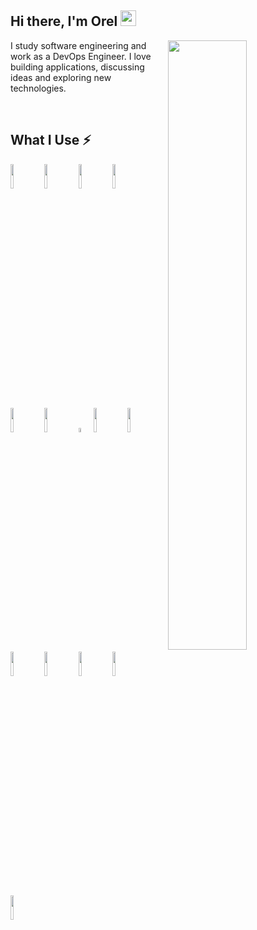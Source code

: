 ## Hi there, I'm Orel <img src="etc/wave.gif" height="25px">

<img src="https://raw.githubusercontent.com/onimur/.github/master/.resources/git-header.svg" align="right" width="50%">

I study software engineering and work as a DevOps Engineer. I love building applications, discussing ideas and exploring new technologies.

<br />

## What I Use ⚡

<code><img width="10%" src="https://www.vectorlogo.zone/logos/python/python-ar21.svg"></code>
<code><img width="10%" src="https://www.vectorlogo.zone/logos/nodejs/nodejs-ar21.svg"></code>
<code><img width="10%" src="https://www.vectorlogo.zone/logos/reactjs/reactjs-ar21.svg"></code>
<code><img width="10%" src="https://www.vectorlogo.zone/logos/vuejs/vuejs-ar21.svg"></code>
<code><img width="10%" src="https://www.vectorlogo.zone/logos/firebase/firebase-ar21.svg"></code>
<code><img width="10%" src="https://www.vectorlogo.zone/logos/php/php-ar21.svg"></code>
<code><img width="4%" src="https://upload.wikimedia.org/wikipedia/commons/thumb/1/18/ISO_C%2B%2B_Logo.svg/1822px-ISO_C%2B%2B_Logo.svg.png"></code>
<code><img width="10%" src="https://www.vectorlogo.zone/logos/postgresql/postgresql-ar21.svg"></code>
<code><img width="10%" src="https://www.vectorlogo.zone/logos/golang/golang-ar21.svg"></code>
<code><img width="10%" src="https://www.vectorlogo.zone/logos/rust-lang/rust-lang-ar21.svg"></code>
<code><img width="10%" src="https://www.vectorlogo.zone/logos/java/java-ar21.svg"></code>
<code><img width="10%" src="https://www.vectorlogo.zone/logos/docker/docker-ar21.svg"></code>
<code><img width="10%" src="https://www.vectorlogo.zone/logos/chefio/chefio-ar21.svg"></code>
<code><img width="10%" src="https://www.vectorlogo.zone/logos/ansible/ansible-ar21.svg"></code>

<!--
![Python](https://img.shields.io/badge/-Python-FFD753?style=for-the-badge&logo=Python)
![NodeJS](https://img.shields.io/badge/-NodeJS-305C2B?style=for-the-badge&logo=Node.js)
![React](https://img.shields.io/badge/-React-1c406e?style=for-the-badge&logo=React)
![Vue](https://img.shields.io/badge/-Vue-339229?style=for-the-badge&logo=Vue.js)
![Firebase](https://img.shields.io/badge/-Firebase-C58E28?style=for-the-badge&logo=Firebase)
![PHP](https://img.shields.io/badge/-PHP-4F5B93?style=for-the-badge&logo=php)
![SQL](https://img.shields.io/badge/-SQL-ebdf9d?style=for-the-badge&logo=postgresql)
![C++](https://img.shields.io/badge/-C%20&%20C++-4c5557?style=for-the-badge&logo=C)
![Go](https://img.shields.io/badge/-Go-c6f0f7?style=for-the-badge&logo=Go)
![Rust](https://img.shields.io/badge/-Rust-grey?style=for-the-badge&logo=Rust)
![Java](https://img.shields.io/badge/-java-E34A86?style=for-the-badge&logo=java)
![Docker](https://img.shields.io/badge/-Docker-0b679e?style=for-the-badge&logo=Docker)
![Chef](https://img.shields.io/badge/-Chef-faddad?style=for-the-badge&logo=Chef)
![Ansible](https://img.shields.io/badge/-Ansible-black?style=for-the-badge&logo=Ansible)
-->